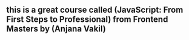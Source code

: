 ## this is a great course called (JavaScript: From First Steps to Professional) from Frontend Masters by (Anjana Vakil)